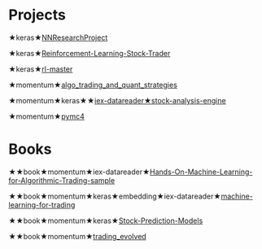 # Projects

★keras★[NNResearchProject](https://github.com/YutingYao/NNResearchProject)

★keras★[Reinforcement-Learning-Stock-Trader](https://github.com/YutingYao/Reinforcement-Learning-Stock-Trader)

★keras★[rl-master](https://github.com/YutingYao/rl)

★momentum★[algo_trading_and_quant_strategies](https://github.com/YutingYao/algo_trading_and_quant_strategies)

★momentum★keras★★[iex-datareader★stock-analysis-engine](https://github.com/YutingYao/stock-analysis-engine)

★momentum★[pymc4](https://github.com/YutingYao/pymc4)

# Books

★★book★momentum★iex-datareader★[Hands-On-Machine-Learning-for-Algorithmic-Trading-sample](https://github.com/YutingYao/Hands-On-Machine-Learning-for-Algorithmic-Trading-sample)

★★book★momentum★keras★embedding★iex-datareader★[machine-learning-for-trading](https://github.com/YutingYao/machine-learning-for-trading)

★★book★momentum★keras★[Stock-Prediction-Models](https://github.com/YutingYao/Stock-Prediction-Models)

★★book★momentum★[trading_evolved](https://github.com/YutingYao/trading_evolved)
